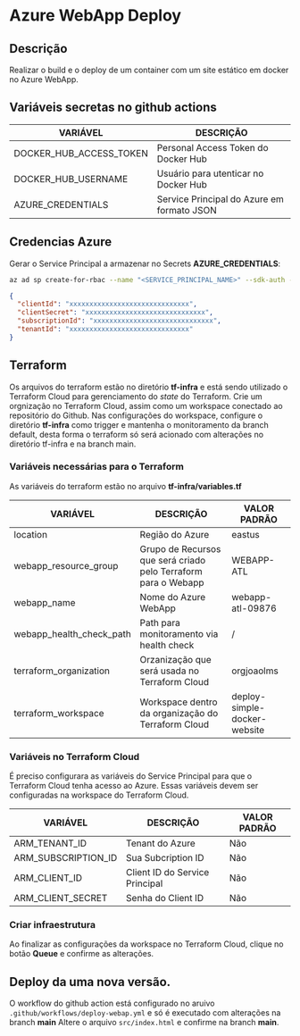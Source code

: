 # Azure WebApp Deploy
## Descrição
Realizar o build e o deploy de um container com um site estático em docker no Azure WebApp.

## Variáveis secretas no github actions
VARIÁVEL|DESCRIÇÃO
---------|---------
DOCKER_HUB_ACCESS_TOKEN | Personal Access Token do Docker Hub
DOCKER_HUB_USERNAME | Usuário para utenticar no Docker Hub
AZURE_CREDENTIALS | Service Principal do Azure em formato JSON

## Credencias Azure
Gerar o Service Principal a armazenar no Secrets **AZURE_CREDENTIALS**:

```bash
az ad sp create-for-rbac --name "<SERVICE_PRINCIPAL_NAME>" --sdk-auth --role contributor --scopes /subscriptions/<SUBCRIPTION_ID>
```

```json
{
  "clientId": "xxxxxxxxxxxxxxxxxxxxxxxxxxxxxx",
  "clientSecret": "xxxxxxxxxxxxxxxxxxxxxxxxxxxxxx",
  "subscriptionId": "xxxxxxxxxxxxxxxxxxxxxxxxxxxxxx",
  "tenantId": "xxxxxxxxxxxxxxxxxxxxxxxxxxxxxx"
}
```

## Terraform
Os arquivos do terraform estão no diretório **tf-infra** e está sendo utilizado o Terraform Cloud para gerenciamento do *state* do Terraform.
Crie um orgnização no Terraform Cloud, assim como um workspace conectado ao repositório do Github.
Nas configurações do workspace, configure o diretório **tf-infra** como trigger e mantenha o monitoramento da branch default, desta forma o terraform só será acionado com alterações no diretório tf-infra e na branch main.

### Variáveis necessárias para o Terraform
As variáveis do terraform estão no arquivo **tf-infra/variables.tf**

VARIÁVEL|DESCRIÇÃO|VALOR PADRÃO
--------|---------|------------
location|Região do Azure|eastus
webapp_resource_group|Grupo de Recursos que será criado pelo Terraform para o Webapp|WEBAPP-ATL
webapp_name|Nome do Azure WebApp|webapp-atl-09876
webapp_health_check_path|Path para monitoramento via health check| /
terraform_organization|Orzanização que será usada no Terraform Cloud|orgjoaolms
terraform_workspace|Workspace dentro da organização do Terraform Cloud|deploy-simple-docker-website

### Variáveis no Terraform Cloud
É preciso configurara as variáveis do Service Principal para que o Terraform Cloud tenha acesso ao Azure.
Essas variáveis devem ser configuradas na workspace do Terraform Cloud.

VARIÁVEL|DESCRIÇÃO|VALOR PADRÃO
--------|---------|------------
ARM_TENANT_ID | Tenant do Azure | Não
ARM_SUBSCRIPTION_ID | Sua Subcription ID | Não
ARM_CLIENT_ID | Client ID do Service Principal | Não
ARM_CLIENT_SECRET | Senha do Client ID | Não

### Criar infraestrutura
Ao finalizar as configurações da workspace no Terraform Cloud, clique no botão **Queue** e confirme as alterações.

## Deploy da uma nova versão.
O workflow do github action está configurado no aruivo ```.github/workflows/deploy-webap.yml``` e só é executado com alterações na branch **main**
Altere o arquivo ```src/index.html``` e confirme na branch **main**.